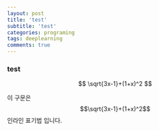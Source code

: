 ```yaml
---
layout: post
title: 'test'
subtitle: 'test'
categories: programing
tags: deeplearning
comments: true
---
```


### test


$$
\sqrt{3x-1}+(1+x)^2
$$

이 구문은 $$\sqrt{3x-1}+(1+x)^2$$ 인라인 표기법 입니다.